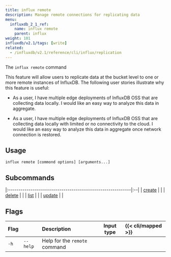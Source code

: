 ```yaml
---
title: influx remote
description: Manage remote connections for replicating data
menu:
  influxdb_2_1_ref:
    name: influx remote
    parent: influx
weight: 101
influxdb/v2.1/tags: [write]
related:
  - /influxdb/v2.1/reference/cli/influx/replication
---
```


The `influx remote` command 

This feature will allow users to replicate data at the bucket level to
one or more remote instances of InfluxDB. The following user stories illustrate
why this feature is useful:

- As a user, I have multiple edge deployments of InfluxDB OSS that are collecting data locally. I would like an easy way to analyze this data in aggregate.

- As a user, I have multiple edge deployments of InfluxDB OSS that are collecting data locally with limited or no connectivity to the cloud. I would like an easy way to analyze this data in aggregate once network connection is restored.


## Usage
```
influx remote [commond options] [arguments...]
```

## Subcommands
|:------------------------------------------------------------|:--|
| [create](/influxdb/v2.1/reference/cli/influx/remote/create) |   |
| [delete](/influxdb/v2.1/reference/cli/influx/remote/delete) |   |
| [list](/influxdb/v2.1/reference/cli/influx/remote/list)     |   |
| [update](/influxdb/v2.1/reference/cli/influx/remote/update) |   |

## Flags
| Flag |          | Description                   | Input type | {{< cli/mapped >}} |
|:-----|:---------|:------------------------------|:----------:|:-------------------|
| `-h` | `--help` | Help for the `remote` command |            |                    |


<!-- 
How to use:

In order to create a new replication stream, you must have a remote connection
that the replication will be associated with set up first. You can either
use one you have previously registered (use `influx remote list` command
to view existing connections) or create a new one. 

Example: 
`influx remote create --name <name> --remote-url <url> --remote-api-token <token> --remote-org-id <id>`

Once you have a remote connection registered, you can then create a replication
stream to be associated with that remote connection. 

Example: 
`influx replication create --name <name> --remote-id <id> --local-bucket <id> --remote-bucket <id>`

Once a replication stream is created, you can view information such as
the current queue size, max queue size, and latest status code using the
`influx replication list` command. 

Things to Note:

- Only writes are streamed. Other data operations (e.g. deletes, backup
restores) do not affect replication. This can cause data in the local bucket
to be different than the remote.

- Large writes are always written together locally, but they will be batched
when sent to the remote bucket. The maximum batch size is 500 kB, which
is typically about 250 to 500 lines. This may result in scenarios where
some batches fail, and others do not. 



 -->
